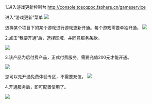 1.进入游戏更新控制台 http://console.tcecqpoc.fsphere.cn/gameservice

进入“游戏更新”菜单
![](http://imgcache.tcecqpoc.fsphere.cn/image/mc.qcloudimg.com/static/img/cf8de59d629cb6638323fcf156df894c/kaitongfuwu.png)

选择某个项目下的某个游戏进行游戏更新开通。每个游戏需要单独开通。
![](http://imgcache.tcecqpoc.fsphere.cn/image/mc.qcloudimg.com/static/img/c0d68c01a3ce342d85765fd7c0e4aed1/open-xiala.png)


2.点击“我要开通”后，选择区域，并同意服务条款。

![](http://imgcache.tcecqpoc.fsphere.cn/image/mc.qcloudimg.com/static/img/9d27d88fa3dcaf179efb60c32af08f92/kaitongfuwu2.png)


3.该产品为后付费产品，正式付费服务，需要充值200元才能开通。

![](http://imgcache.tcecqpoc.fsphere.cn/image/mc.qcloudimg.com/static/img/c6912b2f25d09e70457ea3e276920c21/kaitongfuwu3.png)

您可以先开通免费体验专区，不需要充值。
![](http://imgcache.tcecqpoc.fsphere.cn/image/mc.qcloudimg.com/static/img/74a0fb62b171d5d05134a604f72a6dd1/open-mianfei.png)


4.开通服务后，即可配置使用了。

![](http://imgcache.tcecqpoc.fsphere.cn/image/mc.qcloudimg.com/static/img/c9c3e7f6d5bbdfed28f29623e7a01436/mianfeitiyan.png)



